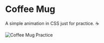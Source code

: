# Coffee Mug

A simple animation in CSS just for practice. :coffee:

![Coffee Mug Practice](https://i.ibb.co/HBDVj3x/Hnet-com-image.gif)

